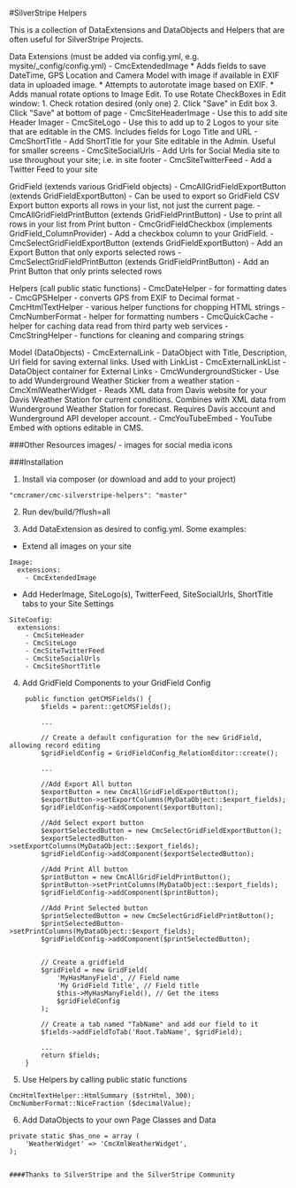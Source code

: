 #SilverStripe Helpers

This is a collection of DataExtensions and DataObjects and Helpers that are often useful for SilverStripe Projects.

Data Extensions (must be added via config.yml, e.g. mysite/_config/config.yml)
	- CmcExtendedImage 
		* Adds fields to save DateTime, GPS Location and Camera Model with image if available in EXIF data in uploaded image. 
		* Attempts to autorotate image based on EXIF. 
		* Adds manual rotate options to Image Edit. To use Rotate CheckBoxes in Edit window: 
			1. Check rotation desired (only one) 
			2. Click "Save" in Edit box
 			3. Click "Save" at bottom of page
	- CmcSiteHeaderImage - Use this to add site Header Imager
	- CmcSiteLogo - Use this to add up to 2 Logos to your site that are editable in the CMS. Includes fields for Logo Title and URL
	- CmcShortTitle - Add ShortTitle for your Site editable in the Admin. Useful for smaller screens
	- CmcSiteSocialUrls - Add Urls for Social Media site to use throughout your site; i.e. in site footer
	- CmcSiteTwitterFeed - Add a Twitter Feed to your site

GridField (extends various GridField objects)
	- CmcAllGridFieldExportButton (extends GridFieldExportButton) - Can be used to export so GridField CSV Export button exports all rows in your list, not just the current page.
	- CmcAllGridFieldPrintButton (extends GridFieldPrintButton) - Use to print all rows in your list from Print button
	- CmcGridFieldCheckbox (implements GridField_ColumnProvider) - Add a checkbox column to your GridField.
	- CmcSelectGridFieldExportButton (extends GridFieldExportButton) - Add an Export Button that only exports selected rows
	- CmcSelectGridFieldPrintButton (extends GridFieldPrintButton) - Add an Print Button that only prints selected rows
	
Helpers (call public static functions)
	- CmcDateHelper - for formatting dates
	- CmcGPSHelper - converts GPS from EXIF to Decimal format
	- CmcHtmlTextHelper - various helper functions for chopping HTML strings
	- CmcNumberFormat - helper for formatting numbers
	- CmcQuickCache - helper for caching data read from third party web services
	- CmcStringHelper - functions for cleaning and comparing strings

Model (DataObjects)
	- CmcExternalLink - DataObject with Title, Description, Url field for saving external links. Used with LinkList
	- CmcExternalLinkList - DataObject container for External Links
	- CmcWundergroundSticker - Use to add Wunderground Weather Sticker from a weather station
	- CmcXmlWeatherWidget - Reads XML data from Davis website for your Davis Weather Station for current conditions. Combines with XML data from Wunderground Weather Station for forecast. Requires Davis account and Wunderground API developer account.
	- CmcYouTubeEmbed - YouTube Embed with options editable in CMS. 
	
	
###Other Resources
images/ - images for social media icons



###Installation

1) Install via composer (or download and add to your project)
```
"cmcramer/cmc-silverstripe-helpers": "master"
```

2) Run dev/build/?flush=all

3) Add DataExtension as desired to config.yml. Some examples:

- Extend all images on your site 
```
Image:
  extensions:
    - CmcExtendedImage
```

- Add HederImage, SiteLogo(s), TwitterFeed, SiteSocialUrls, ShortTitle tabs to your Site Settings
```
SiteConfig:
  extensions:
  	- CmcSiteHeader
    - CmcSiteLogo
    - CmcSiteTwitterFeed
    - CmcSiteSocialUrls
    - CmcSiteShortTitle
```

4) Add GridField Components to your GridField Config
```
	public function getCMSFields() {
        $fields = parent::getCMSFields();

		...

        // Create a default configuration for the new GridField, allowing record editing
        $gridFieldConfig = GridFieldConfig_RelationEditor::create();
        
        ...

        //Add Export All button
        $exportButton = new CmcAllGridFieldExportButton();
        $exportButton->setExportColumns(MyDataObject::$export_fields);
        $gridFieldConfig->addComponent($exportButton);
        
        //Add Select export button
        $exportSelectedButton = new CmcSelectGridFieldExportButton();
        $exportSelectedButton->setExportColumns(MyDataObject::$export_fields);
        $gridFieldConfig->addComponent($exportSelectedButton);

        //Add Print All button
        $printButton = new CmcAllGridFieldPrintButton();
        $printButton->setPrintColumns(MyDataObject::$export_fields);
        $gridFieldConfig->addComponent($printButton);

        //Add Print Selected button
        $printSelectedButton = new CmcSelectGridFieldPrintButton();
        $printSelectedButton->setPrintColumns(MyDataObject::$export_fields);
        $gridFieldConfig->addComponent($printSelectedButton);
        
        
        // Create a gridfield 
        $gridField = new GridField(
            'MyHasManyField', // Field name
            'My GridField Title', // Field title
            $this->MyHasManyField(), // Get the items
            $gridFieldConfig
        );
        
        // Create a tab named "TabName" and add our field to it
        $fields->addFieldToTab('Root.TabName', $gridField);

		...
	    return $fields;
	}
```

5) Use Helpers by calling public static functions
```
CmcHtmlTextHelper::HtmlSummary ($strHtml, 300);
CmcNumberFormat::NiceFraction ($decimalValue);
```

6) Add DataObjects to your own Page Classes and Data
```
private static $has_one = array (
    'WeatherWidget' => 'CmcXmlWeatherWidget',
);


####Thanks to SilverStripe and the SilverStripe Community


